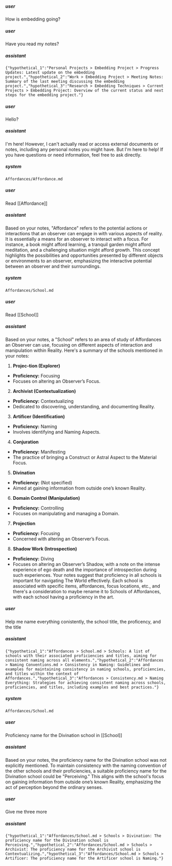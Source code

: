 ##### user
How is embedding going?

##### user
Have you read my notes?

##### assistant
```lookup
{"hypothetical_1":"Personal Projects > Embedding Project > Progress Updates: Latest update on the embedding project.","hypothetical_2":"Work > Embedding Project > Meeting Notes: Summary of the last meeting discussing the embedding project.","hypothetical_3":"Research > Embedding Techniques > Current Projects > Embedding Project: Overview of the current status and next steps for the embedding project."}
```

##### user
Hello?

##### assistant
I'm here! However, I can't actually read or access external documents or notes, including any personal notes you might have. But I'm here to help! If you have questions or need information, feel free to ask directly.

##### system
```sc-context
Affordances/Affordance.md
```

##### user
Read [[Affordance]]

##### assistant
Based on your notes, "Affordance" refers to the potential actions or interactions that an observer can engage in with various aspects of reality. It is essentially a means for an observer to interact with a focus. For instance, a book might afford learning, a tranquil garden might afford meditation, and a challenging situation might afford growth. This concept highlights the possibilities and opportunities presented by different objects or environments to an observer, emphasizing the interactive potential between an observer and their surroundings.

##### system
```sc-context
Affordances/School.md
```

##### user
Read [[School]]

##### assistant
Based on your notes, a "School" refers to an area of study of Affordances an Observer can use, focusing on different aspects of interaction and manipulation within Reality. Here's a summary of the schools mentioned in your notes:
1. **Projec-tion (Explorer)**
- **Proficiency:** Focusing
- Focuses on altering an Observer’s Focus.
2. **Archivist (Contextualization)**
- **Proficiency:** Contextualizing
- Dedicated to discovering, understanding, and documenting Reality.
3. **Artificer (Identification)**
- **Proficiency:** Naming
- Involves identifying and Naming Aspects.
4. **Conjuration**
- **Proficiency:** Manifesting
- The practice of bringing a Construct or Astral Aspect to the Material Focus.
5. **Divination**
- **Proficiency:** (Not specified)
- Aimed at gaining information from outside one’s known Reality.
6. **Domain Control (Manipulation)**
- **Proficiency:** Controlling
- Focuses on manipulating and managing a Domain.
7. **Projection**
- **Proficiency:** Focusing
- Concerned with altering an Observer’s Focus.
8. **Shadow Work (Introspection)**
- **Proficiency:** Diving
- Focuses on altering an Observer’s Shadow, with a note on the intense experience of ego death and the importance of introspection during such experiences.
Your notes suggest that proficiency in all schools is important for navigating The World effectively. Each school is associated with specific items, affordances, focus locations, etc., and there's a consideration to maybe rename it to Schools of Affordances, with each school having a proficiency in the art.

##### user
Help me name everything conistently, the school title, the proficency, and the title

##### assistant
```lookup
{"hypothetical_1":"Affordances > School.md > Schools: A list of schools with their associated proficiencies and titles, aiming for consistent naming across all elements.","hypothetical_2":"Affordances > Naming Conventions.md > Consistency in Naming: Guidelines and examples for maintaining consistency in naming schools, proficiencies, and titles within the context of Affordances.","hypothetical_3":"Affordances > Consistency.md > Naming Everything: Strategies for achieving consistent naming across schools, proficiencies, and titles, including examples and best practices."}
```

##### system
```sc-context
Affordances/School.md
```

##### user
Proficiency name for the Divination school in [[School]]

##### assistant
Based on your notes, the proficiency name for the Divination school was not explicitly mentioned. To maintain consistency with the naming convention of the other schools and their proficiencies, a suitable proficiency name for the Divination school could be "Perceiving." This aligns with the school's focus on gaining information from outside one’s known Reality, emphasizing the act of perception beyond the ordinary senses.

##### user
Give me three more

##### assistant
```lookup
{"hypothetical_1":"Affordances/School.md > Schools > Divination: The proficiency name for the Divination school is Perceiving.","hypothetical_2":"Affordances/School.md > Schools > Archivist: The proficiency name for the Archivist school is Contextualizing.","hypothetical_3":"Affordances/School.md > Schools > Artificer: The proficiency name for the Artificer school is Naming."}
```